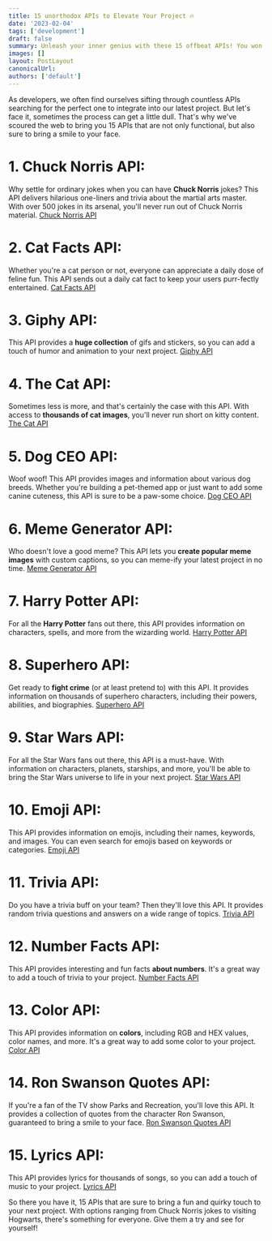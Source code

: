 ```yaml
---
title: 15 unorthodox APIs to Elevate Your Project 🔥
date: '2023-02-04'
tags: ['development']
draft: false
summary: Unleash your inner genius with these 15 offbeat APIs! You won't believe what these non-mainstream APIs can do for you.
images: []
layout: PostLayout
canonicalUrl:
authors: ['default']
---
```


As developers, we often find ourselves sifting through countless APIs searching for the perfect one to integrate into our latest project. But let's face it, sometimes the process can get a little dull. That's why we've scoured the web to bring you 15 APIs that are not only functional, but also sure to bring a smile to your face.

# 1. Chuck Norris API:

Why settle for ordinary jokes when you can have **Chuck Norris** jokes? This API delivers hilarious one-liners and trivia about the martial arts master. With over 500 jokes in its arsenal, you'll never run out of Chuck Norris material.
[Chuck Norris API](https://api.chucknorris.io/)

# 2. Cat Facts API:

Whether you're a cat person or not, everyone can appreciate a daily dose of feline fun. This API sends out a daily cat fact to keep your users purr-fectly entertained.
[Cat Facts API](https://cat-fact.herokuapp.com/)

# 3. Giphy API:

This API provides a **huge collection** of gifs and stickers, so you can add a touch of humor and animation to your next project. [Giphy API](https://developers.giphy.com/)

# 4. The Cat API:

Sometimes less is more, and that's certainly the case with this API. With access to **thousands of cat images**, you'll never run short on kitty content.
[The Cat API](https://thecatapi.com/)

# 5. Dog CEO API:

Woof woof! This API provides images and information about various dog breeds. Whether you're building a pet-themed app or just want to add some canine cuteness, this API is sure to be a paw-some choice.
[Dog CEO API](https://dog.ceo/dog-api/)

# 6. Meme Generator API:

Who doesn't love a good meme? This API lets you **create popular meme images** with custom captions, so you can meme-ify your latest project in no time.
[Meme Generator API](https://api.imgflip.com/)

# 7. Harry Potter API:

For all the **Harry Potter** fans out there, this API provides information on characters, spells, and more from the wizarding world. [Harry Potter API](https://hp-api.onrender.com/)

# 8. Superhero API:

Get ready to **fight crime** (or at least pretend to) with this API. It provides information on thousands of superhero characters, including their powers, abilities, and biographies.
[Superhero API](https://superheroapi.com/)

# 9. Star Wars API:

For all the Star Wars fans out there, this API is a must-have. With information on characters, planets, starships, and more, you'll be able to bring the Star Wars universe to life in your next project.
[Star Wars API](https://swapi.dev/)

# 10. Emoji API:

This API provides information on emojis, including their names, keywords, and images. You can even search for emojis based on keywords or categories. [Emoji API](https://emoji-api.com/)

# 11. Trivia API:

Do you have a trivia buff on your team? Then they'll love this API. It provides random trivia questions and answers on a wide range of topics.
[Trivia API](https://opentdb.com/api_config.php)

# 12. Number Facts API:

This API provides interesting and fun facts **about numbers**. It's a great way to add a touch of trivia to your project. [Number Facts API](http://numbersapi.com/)

# 13. Color API:

This API provides information on **colors**, including RGB and HEX values, color names, and more. It's a great way to add some color to your project. [Color API](http://www.thecolorapi.com/)

# 14. Ron Swanson Quotes API:

If you're a fan of the TV show Parks and Recreation, you'll love this API. It provides a collection of quotes from the character Ron Swanson, guaranteed to bring a smile to your face.
[Ron Swanson Quotes API](https://ron-swanson-quotes.herokuapp.com/v2/quotes)

# 15. Lyrics API:

This API provides lyrics for thousands of songs, so you can add a touch of music to your project. [Lyrics API](https://lyricsovh.docs.apiary.io/#introduction/lyrics-of-a-song)

So there you have it, 15 APIs that are sure to bring a fun and quirky touch to your next project. With options ranging from Chuck Norris jokes to visiting Hogwarts, there's something for everyone. Give them a try and see for yourself!
